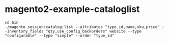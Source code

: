 # magento2-example-cataloglist
```
cd bin
./magento session:catalog:list --attributes "type_id,name,sku,price" --inventory_fields "qty,use_config_backorders" website --type "configurable" --type "simple" --order "type_id"
```
